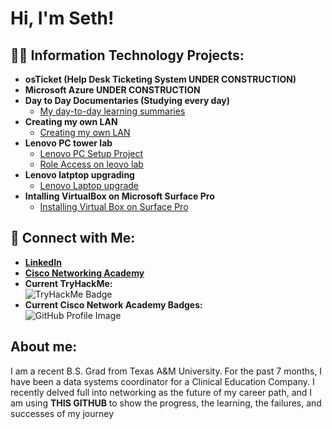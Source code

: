 
<h1>Hi, I'm Seth!</h1>

<h2>👨‍💻 Information Technology Projects:</h2>

- <b>osTicket (Help Desk Ticketing System UNDER CONSTRUCTION)</b>
- <b>Microsoft Azure UNDER CONSTRUCTION</b>
- <b>Day to Day Documentaries (Studying every day)</b>
  - [My day-to-day learning summaries](/day_to_day.md)
- <b>Creating my own LAN</b>
  - [Creating my own LAN](/CreatingALAN.md)
- <b>Lenovo PC tower lab</b>
  - [Lenovo PC Setup Project](/LenovoPCSetupProject.md)
  - [Role Access on leovo lab](/roleaccess.md)
- <b>Lenovo latptop upgrading</b>
  - [Lenovo Laptop upgrade](/lenovolaptopupgrade.md)
- <b>Intalling VirtualBox on Microsoft Surface Pro</b>
  - [Installing Virtual Box on Surface Pro](/Installing_Virtual_Box.md)
    

## 🤳 Connect with Me:
- **[LinkedIn](https://www.linkedin.com/in/seth-adams-sa2025/)**  
- **[Cisco Networking Academy](https://www.netacad.com/dashboard)**  
- **Current TryHackMe:**  
  ![TryHackMe Badge](https://tryhackme-badges.s3.amazonaws.com/sethadams2024.png)  
- **Current Cisco Network Academy Badges:**  
  ![GitHub Profile Image](https://github.com/user-attachments/assets/f705520d-6637-4c12-a78d-9e9e858ec308)  


<h2> About me:</h2>
<p> I am a recent B.S. Grad from Texas A&M University. For the past 7 months, I have been a data systems coordinator for a Clinical Education Company.
I recently delved full into networking as the future of my career path, and I am using <b>THIS GITHUB</b>  to show the progress, the learning, the failures, and successes of my journey</p>


